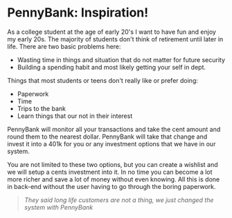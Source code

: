 # PennyBank: Inspiration!

As a college student at the age of early 20's I want to have fun and enjoy my early 20s. The majority of students don't think of retirement until later in life. There are two basic problems here:

* Wasting time in things and situation that do not matter for future security
* Building a spending habit and most likely getting your self in dept.

Things that most students or teens don't really like or prefer doing:
* Paperwork
* Time
* Trips to the bank
* Learn things that our not in their interest

PennyBank will monitor all your transactions and take the cent amount and round them to the nearest dollar. PennyBank will take that change and invest it into a 401k for you or any investment options that we have in our system. 

You are not limited to these two options, but you can create a wishlist and we will setup a cents investment into it. In no time you can become a lot more richer and save a lot of money without even knowing. All this is done in back-end without the user having to go through the boring paperwork. 

> *They said long life customers are not a thing, we just changed the system with PennyBank* 
